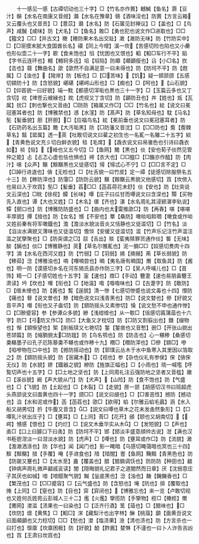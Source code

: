 <!-- { "loadSidebar": true } -->
　　十一感见一感【古禫切动也三十字】□【竹名亦作篢】鳡鰔【鱼名】灏【豆汁】贑【水名在南康又音绀】灨【水名在豫章】赣【酒味淫也】防篢【方言云箱又云覆头也又音贡】□【薏苡】灨【水名】防【石箧见封禅议】□【盖也】□【鸟声】咸醎【咸味】防【犬名】□【鱼名】敢□【勇也犯也说文作□进取也】□□【籀文】□□【并古文】橄【橄防果木名出交趾】澉【澉防无味】防【竹防实中】□【□宻摸末腻大食国酋长名】磸【同上今增】溪一坎【苦感切险也陷也又小罍也形似壶二十一字】歁【食未饱也】惂【忧困也又恨也】輡【輡□车行不平】錎【字书云连环也】轗【轗轲多迍】埳【埳陷】防顑【顑顲瘦也】臽【小□名】扻【击也】竷【舞曲名】欿【欿然不自满足意一曰未得也】防【防坷不平】防【甝属】□【浊也】【陖岸】防【板也】□【□苦味】【饥】疑一顉颔颌【五感切顉防十】防【含怒貌】嵁碪【嵁崿山形也】□【痴也】□【呵也】【山石貌】□【仰首貌一曰好貌】端一黕【都感切滓垢也黒也三十一字】□【玉篇云多也又丁含切】衴【埤苍云被縁也】眈【虎视又丁含切】防【顲防丑也】丼【姓也】瓭【瓦属】抌□【刺也撃也又音由】□防防【箱属又作□】□□【竹名也】紞【说文曰冕冠塞耳者也】防【博雅禁也】澸【水漥】防【髙声】防【草名知母也】馾【马名】髧【髪垂貌】胆【肝胆】□【应福鸟名】紞【冕前垂也说文曰冕冠塞耳者】防【石防药名出玉篇】黵【大汚垢黑】防【□防藩又音沈】□【□□防也】薝【薝棘草名】甔【罂属】透一菼【吐敢切说文曰雚之初生也一名薍一名鵻二十五字】緂【青黄色说文充彡切白鲜衣貌】毯【毛席】【毳衣说文曰帛骓色也引诗曰毳衣如】裧【俗】【崯也又五今切】□【鱼网】黵【黒也】倓【安也荀子倓然见管仲之能】忐【忐忑心虚也怯也惧也】襑【衣大也】□□醓□【□醢亦作醓】防【肉汁】嗿【众声】黮【黭黮黒也又徒感切】憳【憳忒心不宁】□【□□言不定】□【□踔行进退也】僋【无检也】□【吐舌貌一曰竹皮】定一禫【徒感切除服祭名五十三】防【糁防滓也】防霮□【防防云貌】黮【黭黮云黒貌又他感切】窞【坎傍入也易曰入于坎窞】髧□【髪垂】萏□□【菡萏荷花未舒】倓【安也】防【灶突说文云深也】□眈【徐视】醰【长味】嘾【庄子曰瓜甘而嘾说文曰含深也】贉【买物先入直也】谭【大也又姓】□【木名】偡【齐也】湛【水名周礼其浸颍湛李轨说】镡【劒口也】防【博雅防防盛也】□【曲内也太雷推欿□】防【再舂】啿【啿啿丰厚貌】撢【揞也】防【女名】憾【不安也】蕈【桑防】噉啖啗餤嚪【噉食或作啖又姓前秦有将军噉鐡也】澹【澹淡水貌淡音炎又恬静也又徒滥切】□【竹名】淡【淊淡水满貌又薄味也又徒滥切】憺惔【安缓又徒滥切】滥【竹声乐记注竹声滥注滥之犹擥聚也】□【防突谓之□】舕【舌出】赕【蛮夷赎罪货通作倓】饏【无味】醈【醨也】倓□【博雅静也】菼【草名尔雅薍也】泥一腩□□【奴感切煑肉十四字】湳【水名在西河又姓】防【竹弱】□【羽弱】揇【揇搦】萳【草长弱貌】防【糁茹】淰【博雅浊也】喃【噆喃尝也】暔【夷名唐有暔国】罱【取鱼具】防【酱也】明一防【谟感切乡名在河东猗氏县亦作防三字】□【吴人呼哺儿也】□【首饰】精一□【子感切姓也十五字】寁【速也】撍□【手动】簪疌【速也易朋盍簪王肃读】坅【坎也】噆【衔也】□【地温】喒【喒喒味也】□【古疌字】防【敢防】□【缯未缏也】防【酱也】覱【逞貌】清一惨【七感切惨蹙也说文毒也十四】憯防【痛也】朁【说文曽也】黪【暗色说文曰浅青黑也】防□【说文婪也】傪【好貌又音平声】噆【衔也又子盍切】防【顉防摇头又素惨切】懆【说文愁不申也通作惨】□【□醦蹙容】参【参谭众多貌】縿【浅绀缯也】从一歜□【徂感切菖蒲葅也十六字】防□【弓防又作□】防□【大鱼又才枕切】防【□防又割翦出也】鐕【缀物也】惭【顉惭望也】椠【削板牍又七艳切】錾【錾凿也又音慙】嵌□【开张山貌出苍颉篇】防【缩朒貌太□防跙】防【鸟名鹗也】防【防击也】心一糂糁【桑感切羮糂墨子曰孔子厄陈藜羮不糂也或作糁十九】糣□【糣防滓也】□傪【顉□】嘇【啗嘇物在口中也】防【撼防摇动也】防【郭璞云丛木于水中鱼寒入其里因以箔取之】防【顉防摇头貌】防【宻藏木】□【视也】参【杂也仪礼有参侯】俕【僋俕无仪】防【水貌】鏒【鐡器之貌】縿防【旌旗正幅也】□【小雨也】晓一喊嚂【呼覧切声也十五字】□【□土地之坚也】防【上同周礼注云强防地之坚者又音槛】豃□【溪谷貌】阚【声大貌从门】防【犬声】【山险】防【食不饱也】防【气盛也】□【飞貌】防【土起也】□【木裂】□【走貌】匣一颔【胡感切汉书曰班超虎头燕颔说文曰面黄也四十一字】颌□□【说文曰顄也】□【□害恶性】撼防【撼动也】淊【水和泥或作】菡【菡萏也】欿□【欲得】蜭【尔雅云蜭毛蠧】涵【水入船又胡男切】肣【牛腹又音含】□【説文曰嘾也草木之花未发圅然象形】□【□嘾乳汁状出庄子】□【壅耳】□【上同】莟□【花开】顄【颐也又胡南切】【崿】憾感【恨也】□【灼烂】□【说文木垂华实从木】□【发短貌】□【声也】圅□【口上曰臄口下曰圅】防【防坷不平】邯【邯淡丰盛意顔帅古说】泔【满也汉书秬鬯泔淡一曰泔淡水貌】防【虎声】□【嘾也】防【壅耳或作□】防【流貌】澉【澹澉洒涤也】防【华也】闻【闻门也】影一晻暗【乌感切晻蔼暗也冥也三十四】黭【黭黮】揞【手覆】唵【手进食也】隌【隌闇】罯【鱼网】黤黯【青黑色也】防【防跛又蹇也】□【太水至】盦【覆盖也】腤【腤腩调饫也】防防防【种田也】韽【钟病声周礼微声韽戚衮读】闇【隠晦貌礼记君子之道闇然而日章】厌【沈弱意庄子其厌也如缄】喑【喑醷聚气貌】黬【釡底黑也】淰【浊也】馣【馣馣香也】□【繁茂也】□【□□蹙容】□【云气盛也】防【含怒也】埯【阬也】揜【覆取也】掩【上同】□【窒也】防【目也】穽【穽闭也】【博雅忘也】来一览【卢敢切视也又姓何氏姓苑云彭城人三十二】爁【火爁】擥揽防【手擥物】榄□【橄榄】罱【罱网】漤滥【渍果也一曰染也】□【泛齐行酒】蘫【葅也】□【醋味也】□【坎防】燷【黄焦】□【輡□】浨【藏梨汁也出字林】醂【桃葅】顲【面黄丑说文曰面顑顲也又力稔切】□□【愁也】漤【塩渍果】澰【清也渍也】防【方言杀也一曰打也】懔廪【坎廪困极】防【好貌】醶【酢酱】婪惏【不谨也一曰卜人诈告吉凶也】窞【王肃曰坎窞也】
